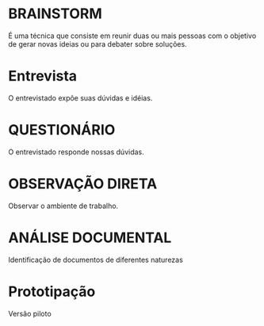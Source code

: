 # BRAINSTORM

É uma técnica que consiste em reunir duas ou mais pessoas com o objetivo de gerar novas ideias ou para debater sobre soluções.

# Entrevista

O entrevistado expôe suas dúvidas e idéias.

# QUESTIONÁRIO

O entrevistado responde nossas dúvidas.

# OBSERVAÇÃO DIRETA

Observar o ambiente de trabalho.

# ANÁLISE DOCUMENTAL

Identificação de documentos de diferentes naturezas

# Prototipação

Versão piloto

